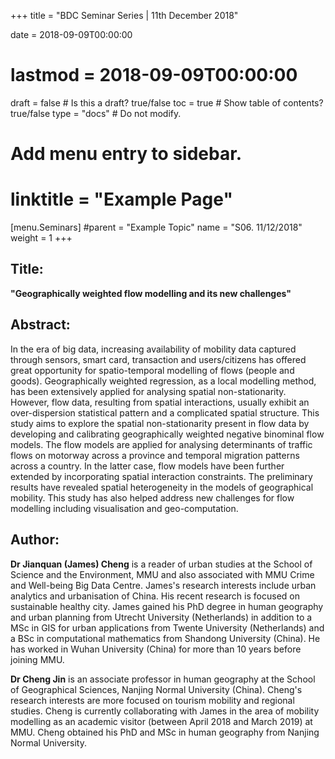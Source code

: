 +++
title = "BDC Seminar Series | 11th December 2018"

date = 2018-09-09T00:00:00
# lastmod = 2018-09-09T00:00:00

draft = false  # Is this a draft? true/false
toc = true  # Show table of contents? true/false
type = "docs"  # Do not modify.

# Add menu entry to sidebar.
# linktitle = "Example Page"
[menu.Seminars]
  #parent = "Example Topic"
  name = "S06. 11/12/2018"
  weight = 1
+++

## **Title:**

**"Geographically weighted flow modelling and its new challenges"**
  
## **Abstract:**

In the era of big data, increasing availability of mobility data captured through sensors, smart card, transaction and users/citizens has offered great opportunity for spatio-temporal modelling of flows (people and goods). Geographically weighted regression, as a local modelling method, has been extensively applied for analysing spatial non-stationarity. However, flow data, resulting from spatial interactions, usually exhibit an over-dispersion statistical pattern and a complicated spatial structure. This study aims to explore the spatial non-stationarity present in flow data by developing and calibrating  geographically weighted negative binominal flow models. The flow models are applied for analysing determinants of traffic flows on motorway across a province and temporal migration patterns across a country. In the latter case, flow models have been further extended by incorporating spatial interaction constraints. The preliminary results have revealed spatial heterogeneity in the models of geographical mobility. This study has also helped address new challenges for flow modelling including visualisation and geo-computation.

## **Author:**

**Dr Jianquan (James) Cheng** is a reader of urban studies at the School of Science and the Environment, MMU and also  associated with MMU Crime and Well-being Big Data Centre. James's research interests include urban analytics and urbanisation of China. His recent research is focused on sustainable healthy city. James gained his PhD degree in human geography and urban planning from Utrecht University (Netherlands) in addition to a MSc in GIS for urban applications from Twente University (Netherlands) and a BSc in computational mathematics from Shandong University (China). He has worked in Wuhan University (China) for more than 10 years before joining MMU.

**Dr Cheng Jin** is an associate professor in human geography at the School of Geographical Sciences, Nanjing Normal University (China). Cheng's research interests are more focused on tourism mobility and regional studies. Cheng is currently collaborating with James in the area of mobility modelling as an academic visitor (between April 2018 and March 2019) at MMU. Cheng obtained his PhD and MSc in human geography from Nanjing Normal University.
